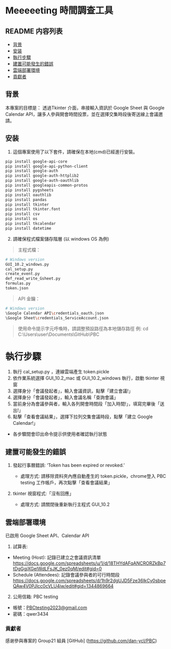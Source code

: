 # Meeeeeting 時間調查工具


## README 内容列表

- [背景](#背景)
- [安装](#安装)
- [執行步驟](#執行步驟)
- [建置可能發生的錯誤](#建置可能發生的錯誤)
- [雲端部署環境](#雲端部署環境)
- [貢獻者](#貢獻者)



## 背景

本專案的目標是：
透過Tkinter 介面，串接輸入資訊於 Google Sheet 與 Google Calendar API，讓多人參與開會時間投票，並在選擇交集時段後寄送線上會議邀請。


## 安装

1. 這個專案使用了以下套件，請確保在本地(cmd)已經進行安裝。

```sh
pip install google-api-core
pip install google-api-python-client
pip install google-auth
pip install google-auth-httplib2
pip install google-auth-oauthlib
pip install googleapis-common-protos
pip install pygsheets
pip install oauthlib
pip install pandas
pip install tkinter
pip install tkinter.font
pip install csv
pip install os
pip install tkcalendar
pip install datetime 
```

2. 請確保程式檔案儲存階層 (以 windows OS 為例)

> 主程式檔：
```sh
# Windows version
GUI_10.2_windows.py
cal_setup.py
create_event.py
def_read_write_Gsheet.py
formulas.py
token.json
```

> API 金鑰：
```sh
# Windows version
\Google Calendar API\credentials_oauth.json
\Google Sheet\credentials_ServiceAccount.json
```

> 使用命令提示字元呼喚時，請調整預設路徑為本地儲存路徑
  例: cd C:\Users\user\Documents\GitHub\PBC


# 執行步驟

1. 執行 cal_setup.py ，連線雲端產生 token.pickle
2. 依作業系統選擇 GUI_10.2_mac 或 GUI_10.2_windows 執行，啟動 tkinter 視窗
3. 選擇身分「會議發起者」，輸入會議資訊，點擊「建立會議!」
4. 選擇身分「會議發起者」，輸入會議名稱「查詢會議」
5. 當前身分為會議參與者，輸入各列開會時間段「加入時間!」，填寫完畢後「送出!」
6. 點擊「查看會議結果」，選擇下拉列交集會議時段，點擊「建立 Google Calendar!」

* 各步驟間會印出命令提示供使用者確認執行狀態


## 建置可能發生的錯誤

1. 發起行事曆錯誤: ‘Token has been expired or revoked.’
   * 處理方式: 請移除資料夾內應自動產生的 token.pickle，chrome登入 PBC testing 工作帳戶，再次點擊「查看會議結果」

3. tkinter 視窗程式:「沒有回應」
   * 處理方式: 請關閉後重新執行主程式 GUI_10.2


## 雲端部署環境

已啟用 Google Sheet API、Calendar API

1. 試算表:
* Meeting (Host): 記錄已建立之會議資訊清單 https://docs.google.com/spreadsheets/u/1/d/18THYdAFqANCRORZkBp7tDgGgjXGeIWdLFsJK_0ez0qM/edit#gid=0
* Schedule (Attendees): 記錄會議參與者的可行時間段 https://docs.google.com/spreadsheets/d/1h9r2dgUJD5Fze36lkCy0sbpeQAw4V0PJlcc0cVLU4iw/edit#gid=1344869664

2. 公用信箱: PBC testing
* 帳號：PBCtesting2023@gmail.com 
* 密碼：qwer3434


### 貢獻者

感谢參與專案的 Group21 組員 [GitHub] (https://github.com/dan-ycl/PBC)
